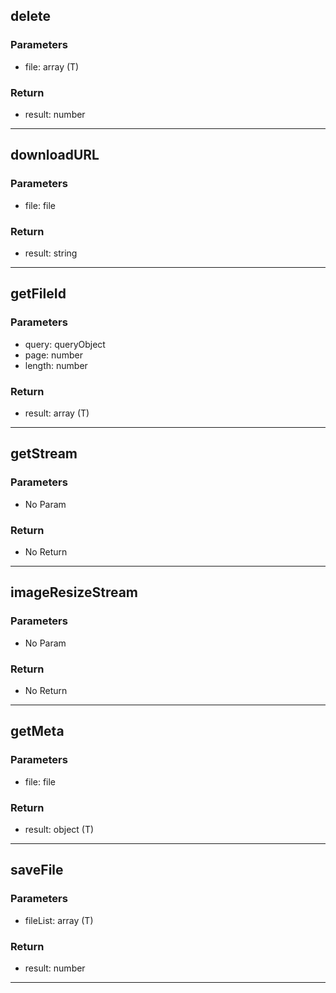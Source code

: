 ## delete
### Parameters
- file: array (T)

### Return
- result: number

--------------------------------------------
## downloadURL
### Parameters
- file: file

### Return
- result: string

--------------------------------------------
## getFileId
### Parameters
- query: queryObject
- page: number
- length: number

### Return
- result: array (T)

--------------------------------------------
## getStream
### Parameters
- No Param
### Return
- No Return
--------------------------------------------
## imageResizeStream
### Parameters
- No Param
### Return
- No Return
--------------------------------------------
## getMeta
### Parameters
- file: file

### Return
- result: object (T)

--------------------------------------------
## saveFile
### Parameters
- fileList: array (T)

### Return
- result: number

--------------------------------------------
